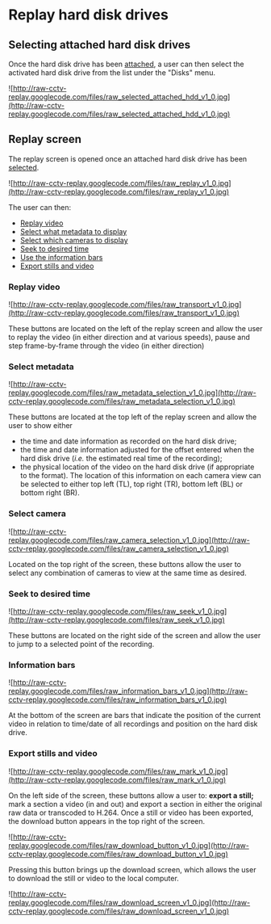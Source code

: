 # Replay hard disk drives #

## Selecting attached hard disk drives ##

Once the hard disk drive has been [attached](Attaching.md), a user can then select the activated hard disk drive from the list under the "Disks" menu.

![http://raw-cctv-replay.googlecode.com/files/raw_selected_attached_hdd_v1_0.jpg](http://raw-cctv-replay.googlecode.com/files/raw_selected_attached_hdd_v1_0.jpg)

## Replay screen ##

The replay screen is opened once an attached hard disk drive has been [selected](Replay#Selecting_attached_hard_disk_drives.md).

![http://raw-cctv-replay.googlecode.com/files/raw_replay_v1_0.jpg](http://raw-cctv-replay.googlecode.com/files/raw_replay_v1_0.jpg)


The user can then:
  * [Replay video](Replay#Replay_video.md)
  * [Select what metadata to display](Replay#Select_metadata.md)
  * [Select which cameras to display](Replay#Select_cameras.md)
  * [Seek to desired time](Replay#Seek_to_desired_time.md)
  * [Use the information bars](Replay#Information_bars.md)
  * [Export stills and video](Replay#Export_stills_and_video.md)


### Replay video ###

![http://raw-cctv-replay.googlecode.com/files/raw_transport_v1_0.jpg](http://raw-cctv-replay.googlecode.com/files/raw_transport_v1_0.jpg)

These buttons are located on the left of the replay screen and allow the user to replay the video (in either direction and at various speeds), pause and step frame-by-frame through the video (in either direction)


### Select metadata ###

![http://raw-cctv-replay.googlecode.com/files/raw_metadata_selection_v1_0.jpg](http://raw-cctv-replay.googlecode.com/files/raw_metadata_selection_v1_0.jpg)

These buttons are located at the top left of the replay screen and allow the user to show either
  * the time and date information as recorded on the hard disk drive;
  * the time and date information adjusted for the offset entered when the hard disk drive (_i.e._ the estimated real time of the recording);
  * the physical location of the video on the hard disk drive (if appropriate to the format).
The location of this information on each camera view can be selected to either top left (TL), top right (TR), bottom left (BL) or bottom right (BR).


### Select camera ###

![http://raw-cctv-replay.googlecode.com/files/raw_camera_selection_v1_0.jpg](http://raw-cctv-replay.googlecode.com/files/raw_camera_selection_v1_0.jpg)

Located on the top right of the screen, these buttons allow the user to select any combination of cameras to view at the same time as desired.

### Seek to desired time ###

![http://raw-cctv-replay.googlecode.com/files/raw_seek_v1_0.jpg](http://raw-cctv-replay.googlecode.com/files/raw_seek_v1_0.jpg)

These buttons are located on the right side of the screen and allow the user to jump to a selected point of the recording.


### Information bars ###

![http://raw-cctv-replay.googlecode.com/files/raw_information_bars_v1_0.jpg](http://raw-cctv-replay.googlecode.com/files/raw_information_bars_v1_0.jpg)


At the bottom of the screen are bars that indicate the position of the current video in relation to time/date of all recordings and position on the hard disk drive.


### Export stills and video ###

![http://raw-cctv-replay.googlecode.com/files/raw_mark_v1_0.jpg](http://raw-cctv-replay.googlecode.com/files/raw_mark_v1_0.jpg)

On the left side of the screen, these buttons allow a user to:
**export a still;** mark a section a video (in and out) and export a section in either the original raw data or transcoded to H.264.
Once a still or video has been exported, the download button appears in the top right of the screen.

![http://raw-cctv-replay.googlecode.com/files/raw_download_button_v1_0.jpg](http://raw-cctv-replay.googlecode.com/files/raw_download_button_v1_0.jpg)

Pressing this button brings up the download screen, which allows the user to download the still or video to the local computer.

![http://raw-cctv-replay.googlecode.com/files/raw_download_screen_v1_0.jpg](http://raw-cctv-replay.googlecode.com/files/raw_download_screen_v1_0.jpg)